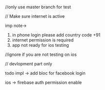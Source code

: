 //only use master branch for test


//  Make sure internet is active

imp note->

1. in phone login please add country code +91
2. internet permission is required
3. app not ready for ios testing




//ignore if you are not testing on ios

// devlopment part only 

todo 
impl -> add bloc for facebook login

ios -> firebase auth permission enable
